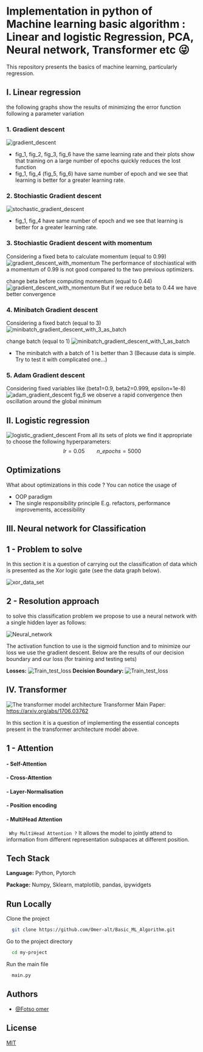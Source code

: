 # Implementation in python of Machine learning basic algorithm : Linear and logistic Regression, PCA, Neural network, Transformer etc 😜

This repository presents the basics of machine learning, particularly regression.

## I. Linear regression

the following graphs show the results of minimizing the error function following a parameter variation

### 1. Gradient descent
![gradient_descent](/public/assets/Graddient_descent.png)
- fig_1, fig_2, fig_3, fig_6  have the same learning rate and their plots show that training on a large number of epochs quickly reduces the lost function
- fig_1, fig_4 (fig_5, fig_6) have same number of epoch and we see that learning is better for a greater learning rate.


### 2. Stochiastic Gradient descent
![stochastic_gradient_descent](/public/assets/Stochiastic_gradient_descent.png)
- fig_1, fig_4  have same number of epoch and we see that learning is better for a greater learning rate.  

### 3. Stochiastic Gradient descent with momentum
Considering a fixed beta to calculate momentum  (equal to 0.99)
![gradient_descent_with_momentum](/public/assets/Stochiastic_with_momentum_099.png)
The performance of stochiastical with a momentum of 0.99 is not good compared to the two previous optimizers.

change beta before computing momentum  (equal to 0.44)
![gradient_descent_with_momentum](/public/assets/Sgd_momentum_044.png)
But if we reduce beta to 0.44 we have better convergence

### 4. Minibatch Gradient descent 
Considering a fixed batch (equal to 3)
![minibatch_gradient_descent_with_3_as_batch](/public/assets/Minibatch_gradient_descent_3.png)

change batch (equal to 1)
![minibatch_gradient_descent_with_1_as_batch](/public/assets/Minibach_1.png)
- The minibatch with a batch of 1 is better than 3 (Because data is simple. Try to test it with complicated one...)

### 5. Adam Gradient descent
Considering fixed variables like (beta1=0.9, beta2=0.999, epsilon=1e-8) 
![adam_gradient_descent](/public/assets/adam_gradient_descent.png)
fig_6 we observe a rapid convergence then oscillation around the global minimum

## II. Logistic regression

![logistic_gradient_descent](/public/assets/Logistique_regression1.png)
From all its sets of plots we find it appropriate to choose the following hyperparameters:  $$lr = 0.05  \qquad n\_epochs = 5000$$

## Optimizations

What about optimizations in this code ? You can notice the usage of
-  OOP paradigm
- The single responsibility principle
E.g. refactors, performance improvements, accessibility
## III. Neural network for Classification
## 1 - Problem to solve
In this section it is a question of carrying out the classification of data which is presented as the Xor logic gate (see the data graph below).

![xor_data_set](/public/assets/xor_data_set.png)

## 2 - Resolution approach
to solve this classification problem we propose to use a neural network with a single hidden layer as follows:

![Neural_network](/public/assets/Neural1-Page-2.png)

The activation function to use is the sigmoid function and to minimize our loss we use the gradient descent. Below are the results of our decision boundary and our loss (for training and testing sets)

**Losses:** 
![Train_test_loss](/public/assets/Losses.png)
**Decision Boundary:** 
![Train_test_loss](/public/assets/decision_boundary.png)

## IV. Transformer 
![The transformer model architecture](https://i.stack.imgur.com/eAKQu.png)
Transformer Main Paper: https://arxiv.org/abs/1706.03762

In this section it is a question of implementing the essential concepts present in the transformer architecture model above.

## 1 - Attention
#### -  Self-Attention
#### -  Cross-Attention
#### -  Layer-Normalisation
#### -  Position encoding
#### - MultiHead Attention
```  Why MultiHead Attention ? ```
It allows the model to jointly attend to information from different representation  subspaces at different position.




## Tech Stack

**Language:** Python, Pytorch

**Package:** Numpy, Sklearn, matplotlib, pandas, ipywidgets

## Run Locally

Clone the project

```bash
  git clone https://github.com/Omer-alt/Basic_ML_Algorithm.git
```

Go to the project directory

```bash
  cd my-project
```

Run the main file

```bash
  main.py
```



## Authors

- [@Fotso omer](https://portfolio-omer-alt.vercel.app/)

## License

[MIT](https://choosealicense.com/licenses/mit/)






















